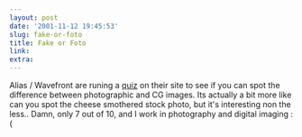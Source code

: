 ```yaml
---
layout: post
date: '2001-11-12 19:45:53'
slug: fake-or-foto
title: Fake or Foto
link: 
extra: 
---
```


Alias / Wavefront are runing a [quiz](http://www.fakeorfoto.com) on their site to see if you can spot the difference between photographic and CG images. Its actually a bit more like can you spot the cheese smothered stock photo, but  it's interesting non the less..
Damn, only 7 out of 10, and I work in photography and digital imaging :(